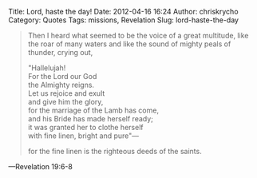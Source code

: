 Title: Lord, haste the day!
Date: 2012-04-16 16:24
Author: chriskrycho
Category: Quotes
Tags: missions, Revelation
Slug: lord-haste-the-day

> Then I heard what seemed to be the voice of a great multitude, like
> the roar of many waters and like the sound of mighty peals of thunder,
> crying out,
>
> "Hallelujah!  
>  For the Lord our God  
>  the Almighty reigns.  
>  Let us rejoice and exult  
>  and give him the glory,  
>  for the marriage of the Lamb has come,  
>  and his Bride has made herself ready;  
>  it was granted her to clothe herself  
>  with fine linen, bright and pure"—
>
> for the fine linen is the righteous deeds of the saints.

—Revelation 19:6-8
